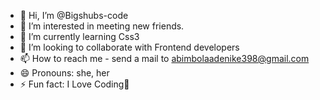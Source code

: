 - 👋 Hi, I’m @Bigshubs-code
- 👀 I’m interested in meeting new friends.
- 🌱 I’m currently learning Css3 
- 💞️ I’m looking to collaborate with Frontend developers
- 📫 How to reach me - send a mail to abimbolaadenike398@gmail.com 
- 😄 Pronouns: she, her
- ⚡ Fun fact: I Love Coding🤭

<!---
Bigshubs-code/Bigshubs-code is a ✨ special ✨ repository because its `README.md` (this file) appears on your GitHub profile.
You can click the Preview link to take a look at your changes.
--->
